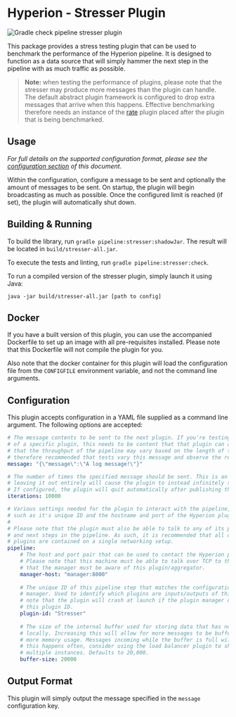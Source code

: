 # Hyperion - Stresser Plugin

![Gradle check pipeline stresser plugin](https://github.com/SERG-Delft/hyperion/workflows/Gradle%20check%20pipeline%20stresser%20plugin/badge.svg)

This package provides a stress testing plugin that can be used to benchmark the performance of the Hyperion pipeline. It is designed to function as a data source that will simply hammer the next step in the pipeline with as much traffic as possible.

> **Note:** when testing the performance of plugins, please note that the stresser may produce more messages than the plugin can handle. The default abstract plugin framework is configured to drop extra messages that arrive when this happens. Effective benchmarking therefore needs an instance of the [rate](/pipeline/plugins/rate) plugin placed after the plugin that is being benchmarked.

## Usage

_For full details on the supported configuration format, please see the [configuration section](#Configuration) of this document_.

Within the configuration, configure a message to be sent and optionally the amount of messages to be sent. On startup, the plugin will begin broadcasting as much as possible. Once the configured limit is reached (if set), the plugin will automatically shut down.

## Building & Running

To build the library, run `gradle pipeline:stresser:shadowJar`. The result will be located in `build/stresser-all.jar`.

To execute the tests and linting, run `gradle pipeline:stresser:check`.

To run a compiled version of the stresser plugin, simply launch it using Java:

```shell script
java -jar build/stresser-all.jar [path to config]
```

## Docker

If you have a built version of this plugin, you can use the accompanied Dockerfile to set up an image with all pre-requisites installed. Please note that this Dockerfile will not compile the plugin for you.

Also note that the docker container for this plugin will load the configuration file from the `CONFIGFILE` environment variable, and not the command line arguments.

## Configuration

This plugin accepts configuration in a YAML file supplied as a command line argument. The following options are accepted:

```yaml
# The message contents to be sent to the next plugin. If you're testing the performance
# of a specific plugin, this needs to be content that that plugin can accept. Also note
# that the throughput of the pipeline may vary based on the length of this message. It is
# therefore recommended that tests vary this message and observe the results.
message: "{\"message\":\"A log message!\"}"

# The number of times the specified message should be sent. This is an optional setting;
# leaving it out entirely will cause the plugin to instead infinitely send the message.
# If configured, the plugin will quit automatically after publishing the messages.
iterations: 10000

# Various settings needed for the plugin to interact with the pipeline,
# such as it's unique ID and the hostname and port of the Hyperion plugin manager.
# 
# Please note that the plugin must also be able to talk to any of its previous
# and next steps in the pipeline. As such, it is recommended that all of the 
# plugins are contained on a single networking setup.
pipeline:
    # The host and port pair that can be used to contact the Hyperion plugin manager.
    # Please note that this machine must be able to talk over TCP to the manager and
    # that the manager must be aware of this plugin/aggregator.
    manager-host: "manager:8000"
  
    # The unique ID of this pipeline step that matches the configuration of the plugin
    # manager. Used to identify which plugins are inputs/outputs of this step. Please
    # note that the plugin will crash at launch if the plugin manager does not recognize
    # this plugin ID.
    plugin-id: "Stresser"
  
    # The size of the internal buffer used for storing data that has not yet been processed
    # locally. Increasing this will allow for more messages to be buffered, at the cost of
    # more memory usage. Messages incoming while the buffer is full will be thrown away. If
    # this happens often, consider using the load balancer plugin to shard this plugin across
    # multiple instances. Defaults to 20,000.
    buffer-size: 20000
```

## Output Format

This plugin will simply output the message specified in the `message` configuration key.
